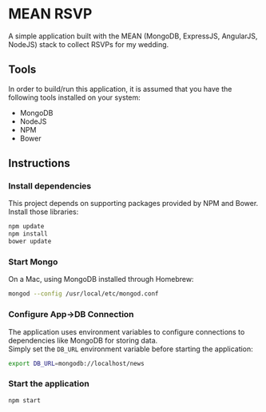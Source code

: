 # MEAN RSVP
A simple application built with the MEAN (MongoDB, ExpressJS, AngularJS, NodeJS) stack to collect RSVPs for my wedding.

## Tools
In order to build/run this application, it is assumed that you have the following tools installed on your system:
- MongoDB
- NodeJS
- NPM
- Bower

## Instructions
### Install dependencies
This project depends on supporting packages provided by NPM and Bower.  Install those libraries:
```sh
npm update
npm install
bower update
```

### Start Mongo
On a Mac, using MongoDB installed through Homebrew:
```sh
mongod --config /usr/local/etc/mongod.conf
```

### Configure App->DB Connection
The application uses environment variables to configure connections to dependencies like MongoDB for storing data.  
Simply set the `DB_URL` environment variable before starting the application:
```sh
export DB_URL=mongodb://localhost/news
```

### Start the application
```sh
npm start
```
